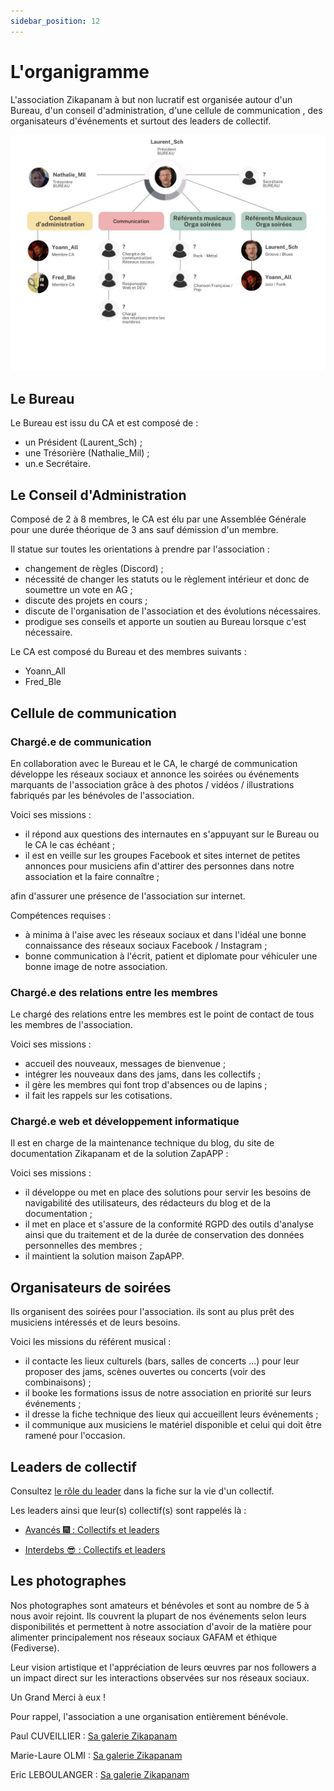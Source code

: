 ```yaml
---
sidebar_position: 12
---
```


# L'organigramme

L'association Zikapanam à but non lucratif est organisée autour d'un Bureau, d'un conseil d'administration, d'une cellule de communication 
, des organisateurs d'événements et surtout des leaders de collectif.

![Organigramme Zikapanam](/img/zikapanam-organigramme.jpg)

## Le Bureau

Le Bureau est issu du CA et est composé de :

- un Président (Laurent_Sch) ;
- une Trésorière (Nathalie_Mil) ;
- un.e Secrétaire.

## Le Conseil d'Administration

Composé de 2 à 8 membres, le CA est élu par une Assemblée Générale pour une durée théorique de 3 ans sauf démission d'un membre.

Il statue sur toutes les orientations à prendre par l'association :
- changement de règles (Discord) ;
- nécessité de changer les statuts ou le règlement intérieur et donc de soumettre un vote en AG ;
- discute des projets en cours ;
- discute de l'organisation de l'association et des évolutions nécessaires.
- prodigue ses conseils et apporte un soutien au Bureau lorsque c'est nécessaire.

Le CA est composé du Bureau et des membres suivants :
- Yoann_All
- Fred_Ble

## Cellule de communication

### Chargé.e de communication

En collaboration avec le Bureau et le CA, le chargé de communication développe les réseaux sociaux et annonce les soirées ou événements marquants de l'association grâce à des photos / vidéos / illustrations fabriqués par les bénévoles de l'association.

Voici ses missions :
- il répond aux questions des internautes en s'appuyant sur le Bureau ou le CA le cas échéant ;
- il est en veille sur les groupes Facebook et sites internet de petites annonces pour musiciens afin d'attirer des personnes dans notre association et la faire connaître ;

afin d'assurer une présence de l'association sur internet.

Compétences requises :
- à minima à l'aise avec les réseaux sociaux et dans l'idéal une bonne connaissance des réseaux sociaux Facebook / Instagram ;
- bonne communication à l'écrit, patient et diplomate pour véhiculer une bonne image de notre association.

### Chargé.e des relations entre les membres

Le chargé des relations entre les membres est le point de contact de tous les membres de l'association.

Voici ses missions :
- accueil des nouveaux, messages de bienvenue ;
- intégrer les nouveaux dans des jams, dans les collectifs ;
- il gère les membres qui font trop d'absences ou de lapins ;
- il fait les rappels sur les cotisations.

### Chargé.e web et développement informatique

Il est en charge de la maintenance technique du blog, du site de documentation Zikapanam et de la solution ZapAPP :

Voici ses missions :
- il développe ou met en place des solutions pour servir les besoins de navigabilité des utilisateurs, des rédacteurs du blog et de la documentation ;
- il met en place et s'assure de la conformité RGPD des outils d'analyse ainsi que du traitement et de la durée de conservation des données personnelles des membres ;
- il maintient la solution maison ZapAPP.

## Organisateurs de soirées

Ils organisent des soirées pour l'association. ils sont au plus prêt des musiciens intéressés et de leurs besoins.

Voici les missions du référent musical :
- il contacte les lieux culturels (bars, salles de concerts ...) pour leur proposer des jams, scènes ouvertes ou concerts (voir des combinaisons) ;
- il booke les formations issus de notre association en priorité sur leurs événements ;
- il dresse la fiche technique des lieux qui accueillent leurs événements ;
- il communique aux musiciens le matériel disponible et celui qui doit être ramené pour l'occasion.


## Leaders de collectif

Consultez [le rôle du leader](/docs/organiser/la-vie-d-un-collectif#r%C3%B4le-du-leader-de-collectif) dans la fiche sur la vie d'un collectif.

Les leaders ainsi que leur(s) collectif(s) sont rappelés là :

- [Avancés 🎆 : Collectifs et leaders](/docs/intro#les-diff%C3%A9rents-collectifs-des-avanc%C3%A9s-)

- [Interdebs 😎 : Collectifs et leaders](/docs/intro#les-diff%C3%A9rents-collectifs-des-interdebs-)


## Les photographes

Nos photographes sont amateurs et bénévoles et sont au nombre de 5 à nous avoir rejoint.
Ils couvrent la plupart de nos événements selon leurs disponibilités et permettent à notre association d'avoir de la matière pour alimenter principalement nos réseaux sociaux GAFAM et éthique (Fediverse).

Leur vision artistique et l'appréciation de leurs œuvres par nos followers a un impact direct sur les interactions observées sur nos réseaux sociaux.

Un Grand Merci à eux !

Pour rappel, l'association a une organisation entièrement bénévole.

Paul CUVEILLIER : [Sa galerie Zikapanam](https://pixelfed.fr/c/693426445854469946)

Marie-Laure OLMI : [Sa galerie Zikapanam](https://pixelfed.fr/c/693426145999757091)

Eric LEBOULANGER : [Sa galerie Zikapanam](https://pixelfed.fr/c/693425711950692112)

